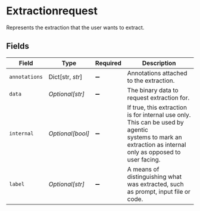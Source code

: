 # Extractionrequest

Represents the extraction that the user wants to extract.


## Fields

| Field                                                                                                                                                    | Type                                                                                                                                                     | Required                                                                                                                                                 | Description                                                                                                                                              |
| ------------------------------------------------------------------------------------------------------------------------- | ------------------------------------------------------------------------------------------------------------------------- | ------------------------------------------------------------------------------------------------------------------------- | ------------------------------------------------------------------------------------------------------------------------- |
| `annotations`                                                                                                                                            | Dict[str, *str*]                                                                                                                                         | :heavy_minus_sign:                                                                                                                                       | Annotations attached to the extraction.                                                                                                                  |
| `data`                                                                                                                                                   | *Optional[str]*                                                                                                                                          | :heavy_minus_sign:                                                                                                                                       | The binary data to request extraction for.                                                                                                               |
| `internal`                                                                                                                                               | *Optional[bool]*                                                                                                                                         | :heavy_minus_sign:                                                                                                                                       | If true, this extraction is for internal use only. This can be used by agentic<br/>systems to mark an extraction as internal only as opposed to user facing. |
| `label`                                                                                                                                                  | *Optional[str]*                                                                                                                                          | :heavy_minus_sign:                                                                                                                                       | A means of distinguishing what was extracted, such as prompt, input file or<br/>code.                                                                    |